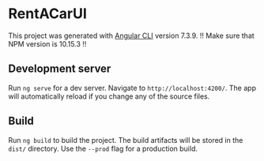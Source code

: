 # RentACarUI

This project was generated with [Angular CLI](https://github.com/angular/angular-cli) version 7.3.9.
!! Make sure that NPM version is 10.15.3 !!

## Development server

Run `ng serve` for a dev server. Navigate to `http://localhost:4200/`. The app will automatically reload if you change any of the source files.

## Build

Run `ng build` to build the project. The build artifacts will be stored in the `dist/` directory. Use the `--prod` flag for a production build.
